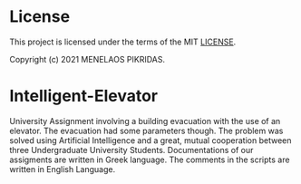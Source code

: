# License

This project is licensed under the terms of the MIT [LICENSE](https://github.com/Pikridas/Intelligent-Elevator/blob/master/LICENSE).

Copyright (c) 2021 MENELAOS PIKRIDAS.

# Intelligent-Elevator
University Assignment involving a building evacuation with the use of an elevator. The evacuation had some parameters though. The problem was solved using Artificial Intelligence and a great, mutual cooperation between three Undergraduate University Students. 
Documentations of our assigments are written in Greek language. 
The comments in the scripts are written in English Language.
